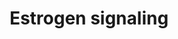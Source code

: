 ---
annotations:
- type: Pathway Ontology
  value: estrogen signaling pathway
authors:
- MaintBot
- Egonw
- Susan
- Khanspers
- L Dupuis
description: 'Estrogen receptor refers to a group of receptors which are activated
  by the hormone 17&amp;#x3b2;-estradiol (estrogen). Two types of estrogen receptor
  exist: ER which is a member of the nuclear hormone family of intracellular receptors
  and the estrogen G protein coupled receptor GPR30 (GPER), which is a G-protein coupled
  receptor. The main function of the estrogen receptor is as a DNA binding transcription
  factor which regulates gene expression. However the estrogen receptor also has additional
  functions independent of DNA binding.'
last-edited: 2020-03-18
organisms:
- Pan troglodytes
redirect_from:
- /index.php/Pathway:WP868
- /instance/WP868
schema-jsonld:
- '@context': https://schema.org/
  '@id': https://wikipathways.github.io/pathways/WP868.html
  '@type': Dataset
  creator:
    '@type': Organization
    name: WikiPathways
  description: 'Estrogen receptor refers to a group of receptors which are activated
    by the hormone 17&amp;#x3b2;-estradiol (estrogen). Two types of estrogen receptor
    exist: ER which is a member of the nuclear hormone family of intracellular receptors
    and the estrogen G protein coupled receptor GPR30 (GPER), which is a G-protein
    coupled receptor. The main function of the estrogen receptor is as a DNA binding
    transcription factor which regulates gene expression. However the estrogen receptor
    also has additional functions independent of DNA binding.'
  keywords:
  - POLR2A
  - MP2K1_PANTR
  - NCOR1
  - GTF2H2
  - GNGT1
  - GTF2E1
  - AKT1
  - POLR2K
  - SP1
  - BCL2
  - GTF2H4
  - MAPK14
  - POLR2J
  - TAF5
  - SHC
  - GTF2H3
  - GNAS
  - GTF2A2
  - MAPK1
  - EP300
  - HRAS
  - LOC466968
  - GNB1
  - HDAC6
  - GTF2E2
  - POLR2E
  - POLR2G
  - MNAT1
  - ER
  - POLR2F
  - CREBBP
  - CHUK
  - CREB1
  - GRB2
  - IKBKB
  - FOS
  - POLR2B
  - BRAF
  - GTF2B
  - LOC464259
  - POLR2C
  - TBP
  - PRKACA
  - LOC462950
  - MAPK9
  - LOC465712
  - POLR2I
  - HDAC4
  - ERCC2
  - SRC
  - Cyclic AMP
  - GTF2H1
  - TAF7
  - ELK
  - PIK3CA
  - CCND1
  - TAF9
  - LOC454721
  - SIN3A
  - BRCA1
  - GTF2F2
  - TAF13
  - SOS1
  - CCNH
  - JUN
  - GPER
  - TAF12
  - NFKB1
  - ILK
  - CDK7
  - TAF6
  - IKK-gamma
  - Estradiol
  - ERCC3
  - POLR2H
  - LOC738624
  license: CC0
  name: Estrogen signaling
seo: CreativeWork
title: Estrogen signaling
wpid: WP868
---